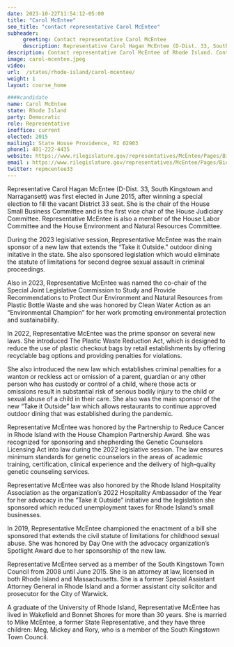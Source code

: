 ```yaml
---
date: 2023-10-22T11:54:12-05:00
title: "Carol McEntee"
seo_title: "contact representative Carol McEntee"
subheader:
     greeting: Contact representative Carol McEntee
     description: Representative Carol Hagan McEntee (D-Dist. 33, South Kingstown and Narragansett) was first elected in June 2015, after winning a special election to fill the vacant District 33 seat. She is the chair of the House Small Business Committee and is the first vice chair of the House Judiciary Committee.
description: Contact representative Carol McEntee of Rhode Island. Contact information for Carol McEntee includes email address, phone number, and mailing address.
image: carol-mcentee.jpeg
video:
url:  /states/rhode-island/carol-mcentee/
weight: 1
layout: course_home

####candidate
name: Carol McEntee
state: Rhode Island
party: Democratic
role: Representative
inoffice: current
elected: 2015
mailing1: State House Providence, RI 02903
phone1: 401-222-4435
website: https://www.rilegislature.gov/representatives/McEntee/Pages/Biography.aspx/
email : https://www.rilegislature.gov/representatives/McEntee/Pages/Biography.aspx/
twitter: repmcentee33
---
```


Representative Carol Hagan McEntee (D-Dist. 33, South Kingstown and Narragansett) was first elected in June 2015, after winning a special election to fill the vacant District 33 seat. She is the chair of the House Small Business Committee and is the first vice chair of the House Judiciary Committee. Representative McEntee is also a member of the House Labor Committee and the House Environment and Natural Resources Committee.

During the 2023 legislative session, Representative McEntee was the main sponsor of a new law that extends the “Take it Outside." outdoor dining initative in the state.​ She also sponsored legislation which would eliminate the statute of limitations for second degree sexual assault in criminal proceedings.

Also in 2023, Representative McEntee was named the co-chair of the Special Joint Legislative Commission to Study and Provide Recommendations to Protect Our Environment and Natural Resources from Plastic Bottle Waste and she was honored by Clean Water Action as an “Environmental Champion” for her work promoting environmental protection and sustainability.

In 2022, Representative McEntee was the prime sponsor on several new laws. She introduced The Plastic Waste Reduction Act, which is designed to reduce the use of plastic checkout bags by retail establishments by offering recyclable bag options and providing penalties for violations.

She also introduced the new law which establishes criminal penalties for a wanton or reckless act or omission of a parent, guardian or any other person who has custody or control of a child, where those acts or omissions result in substantial risk of serious bodily injury to the child or sexual abuse of a child in their care. She also was the main sponsor of the new “Take it Outside” law which allows restaurants to continue approved outdoor dining that was established during the pandemic.

Representative McEntee was honored by the Partnership to Reduce Cancer in Rhode Island with the House Champion Partnership Award. She was recognized for sponsoring and shepherding the Genetic Counselors Licensing Act into law during the 2022 legislative session. The law ensures minimum standards for genetic counselors in the areas of academic training, certification, clinical experience and the delivery of high-quality genetic counseling services.​


Representative McEntee was also honored by the Rhode Island Hospitality Association as the organization’s 2022 Hospitality Ambassador of the Year for her advocacy in the “Take it Outside” initiative and the legislation she sponsored which reduced unemployment taxes for Rhode Island’s small businesses.​

In 2019, Representative McEntee championed the enactment of a bill she sponsored that extends the civil statute of limitations for childhood sexual abuse. She was honored by Day One with the advocacy organization’s Spotlight Award due to her sponsorship of the new law.

Representative McEntee served as a member of the South Kingstown Town Council from 2008 until June 2015. She is an attorney at law, licensed in both Rhode Island and Massachusetts. She is a former Special Assistant Attorney General in Rhode Island and a former assistant city solicitor and prosecutor for the City of Warwick.

A graduate of the University of Rhode Island, Representative McEntee has lived in Wakefield and Bonnet Shores for more than 30 years. She is married to Mike McEntee, a former State Representative, and they have three children: Meg, Mickey and Rory, who is a member of the South Kingstown Town Council.
